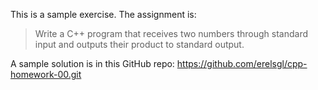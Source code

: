 This is a sample exercise.
The assignment is:

> Write a C++ program that receives two numbers through standard input
and outputs their product to standard output. 

A sample solution is in this GitHub repo:
https://github.com/erelsgl/cpp-homework-00.git
